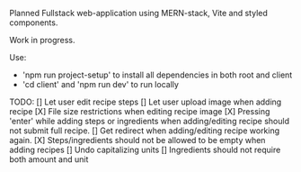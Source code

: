 Planned Fullstack web-application using MERN-stack, Vite and styled components.

Work in progress.

Use:

- 'npm run project-setup' to install all dependencies in both root and client
- 'cd client' and 'npm run dev' to run locally

TODO:
[] Let user edit recipe steps
[] Let user upload image when adding recipe
[X] File size restrictions when editing recipe image
[X] Pressing 'enter' while adding steps or ingredients when adding/editing recipe should not submit full recipe.
[] Get redirect when adding/editing recipe working again.
[X] Steps/ingredients should not be allowed to be empty when adding recipes
[] Undo capitalizing units
[] Ingredients should not require both amount and unit

